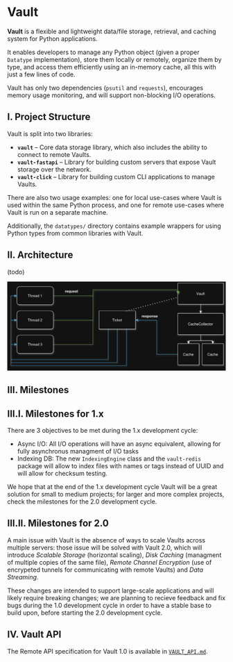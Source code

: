 # Vault

**Vault** is a flexible and lightweight data/file storage, retrieval, and caching system for Python applications.  

It enables developers to manage any Python object (given a proper `Datatype` implementation), store them locally or remotely, organize them by type, and access them efficiently using an in-memory cache, all this with just a few lines of code.  

Vault has only two dependencies (`psutil` and `requests`), encourages memory usage monitoring, and will support non-blocking I/O operations.

## I. Project Structure

Vault is split into two libraries:

- **`vault`** – Core data storage library, which also includes the ability to connect to remote Vaults.
- **`vault-fastapi`** – Library for building custom servers that expose Vault storage over the network.
- **`vault-click`** – Library for building custom CLI applications to manage Vaults. 

There are also two usage examples: one for local use-cases where Vault is used within the same Python process, and one for remote use-cases where Vault is run on a separate machine.  

Additionally, the `datatypes/` directory contains example wrappers for using Python types from common libraries with Vault.


## II. Architecture

(todo)

![Diagram for showing the core in-memory cache for accessing data](https://github.com/djtech-dev/vault/blob/fe1bf1beffe63cf73cb1e049c6383c0a762f2aa8/.readme_assets/system_architecture_1.png)

## III. Milestones

## III.I. Milestones for 1.x

There are 3 objectives to be met during the 1.x development cycle:  

- Async I/O: All I/O operations will have an async equivalent, allowing for fully asynchronus managment of I/O tasks
- Indexing DB: The new `IndexingEngine` class and the `vault-redis` package will allow to index files with names or tags instead of UUID and will allow for checksum testing.

We hope that at the end of the 1.x development cycle Vault will be a great solution for small to medium projects; for larger and more complex projects, check the milestones for the 2.0 development cycle.

## III.II. Milestones for 2.0

A main issue with Vault is the absence of ways to scale Vaults across multiple servers: those issue will be solved with Vault 2.0, which will introduce *Scalable Storage* (horizontal scaling), *Disk Caching* (managment of multiple copies of the same file), *Remote Channel Encryption* (use of encrypeted tunnels for communicating with remote Vaults) and *Data Streaming*.

These changes are intended to support large-scale applications and will likely require breaking changes; we are planning to recieve feedback and fix bugs during the 1.0 development cycle in order to have a stable base to build upon, before starting the 2.0 development cycle.

## IV. Vault API

The Remote API specification for Vault 1.0 is available in [`VAULT_API.md`](./VAULT_API.md).
